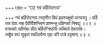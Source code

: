 +++
title = "02 नवं बर्हिरोदनाय"

+++
नवं बर्हिरोदनाय त्स्तृणीत प्रियं हृदश्चक्षुषो वल्ग्वस्तु । वर्हि  
तत्र देवाः सह दैवीर्विशन्त्विमं प्राश्नन्तु दक्षिणतो निषद्य ॥॥ २ ॥  
वनस्पते स्तीर्णमा सीद बर्हिरग्निष्टोमैः सम्मितो देवताभिः।  
त्वष्ट्रेव रूपं सुकृतं स्वधित्यैना एहाः परि पात्रे ददृश्राम् ॥ ३ ॥